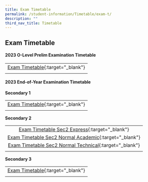 ```yaml
---
title: Exam Timetable
permalink: /student-information/Timetable/exam-t/
description: ""
third_nav_title: Timetable
---
```

## Exam Timetable
#### 2023 O-Level Prelim Examination Timetable
|  |
|:---:|
| [Exam Timetable](/files/o%20level%20prelim%20timetable.pdf){:target="_blank"} |
|  |

#### 2023 End-of-Year Examination Timetable

**Secondary 1**

|  |
|:---:|
| [Exam Timetable](/files/EXAM/eoy%20timetable_2023_sec%201_v2.pdf){:target="_blank"} |
|  |

**Secondary 2**

|  |
|:---:|
| [Exam Timetable Sec2 Express](/files/EXAM/eoy%20timetable_2023_2exp_v2.pdf){:target="_blank"} |
| [Exam Timetable Sec2 Normal Academic](/files/EXAM/eoy%20timetable_2023_2na_v2.pdf){:target="_blank"} |
| [Exam Timetable Sec2 Normal Technical](/files/EXAM/eoy%20timetable_2023_2nt_v2.pdf){:target="_blank"} |
|  |

**Secondary 3**

|  |
|:---:|
| [Exam Timetable](/files/2022%20EOY%20Timetable_Sec%20Three.pdf){:target="_blank"} |
|  |